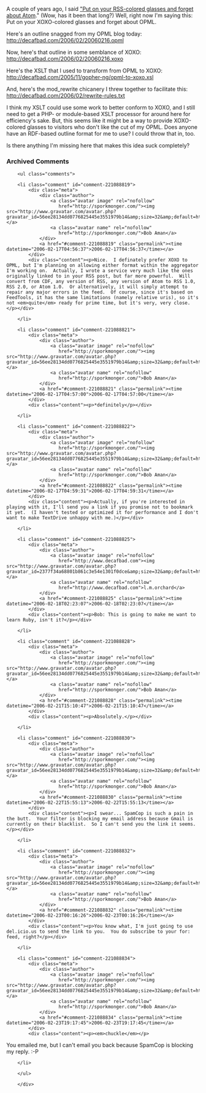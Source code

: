  <p>A couple of years ago, I said <a href="http://decafbad.com/blog/2004/05/03/put-on-your-rss-colored-glasses-and-forget-about-atom">"Put on your RSS-colored glasses and forget about Atom</a>."  (Wow, has it been that long?)  Well, right now I'm saying this:  Put on your XOXO-colored glasses and forget about OPML.</p>
 <p>Here's an outline snagged from my OPML blog today: <a href="http://decafbad.com/2006/02/20060216.opml">http://decafbad.com/2006/02/20060216.opml</a></p>
 <p>Now, here's that outline in some semblance of XOXO: <a href="http://decafbad.com/2006/02/20060216.xoxo">http://decafbad.com/2006/02/20060216.xoxo</a></p>
 <p>Here's the XSLT that I used to transform from OPML to XOXO: <a href="http://decafbad.com/2005/11/gopher-ng/opml-to-xoxo.xsl">http://decafbad.com/2005/11/gopher-ng/opml-to-xoxo.xsl</a></p>
 <p>And, here's the mod_rewrite chicanery I threw together to facilitate this: <a href="http://decafbad.com/2006/02/rewrite-rules.txt">http://decafbad.com/2006/02/rewrite-rules.txt</a></p>
 <p>I think my XSLT could use some work to better conform to XOXO, and I still need to get a PHP- or module-based XSLT processor for around here for efficiency's sake.  But, this seems like it might be a way to provide XOXO-colored glasses to visitors who don't like the cut of my OPML.  Does anyone have an RDF-based outline format for me to use?  I could throw that in, too.</p>
 <p>Is there anything I'm missing here that makes this idea suck completely?</p>

<div id="comments" class="comments archived-comments">
            <h3>Archived Comments</h3>
            
        <ul class="comments">
            
        <li class="comment" id="comment-221088819">
            <div class="meta">
                <div class="author">
                    <a class="avatar image" rel="nofollow" 
                       href="http://sporkmonger.com/"><img src="http://www.gravatar.com/avatar.php?gravatar_id=56ee28134dd0776825445e3551979b14&amp;size=32&amp;default=http://mediacdn.disqus.com/1320279820/images/noavatar32.png"/></a>
                    <a class="avatar name" rel="nofollow" 
                       href="http://sporkmonger.com/">Bob Aman</a>
                </div>
                <a href="#comment-221088819" class="permalink"><time datetime="2006-02-17T04:56:37">2006-02-17T04:56:37</time></a>
            </div>
            <div class="content"><p>Nice.  I definately prefer XOXO to OPML, but I'm planning on allowing either format within the aggregator I'm working on.  Actually, I wrote a service very much like the ones originally linked to in your RSS post, but far more powerful.  Will convert from CDF, any version of RSS, any version of Atom to RSS 1.0, RSS 2.0, or Atom 1.0.  Or alternatively, it will simply attempt to repair any major errors in the feed.  Of course, since it's based on FeedTools, it has the same limitations (namely relative uris), so it's not <em>quite</em> ready for prime time, but it's very, very close.</p></div>
            
        </li>
    
        <li class="comment" id="comment-221088821">
            <div class="meta">
                <div class="author">
                    <a class="avatar image" rel="nofollow" 
                       href="http://sporkmonger.com/"><img src="http://www.gravatar.com/avatar.php?gravatar_id=56ee28134dd0776825445e3551979b14&amp;size=32&amp;default=http://mediacdn.disqus.com/1320279820/images/noavatar32.png"/></a>
                    <a class="avatar name" rel="nofollow" 
                       href="http://sporkmonger.com/">Bob Aman</a>
                </div>
                <a href="#comment-221088821" class="permalink"><time datetime="2006-02-17T04:57:00">2006-02-17T04:57:00</time></a>
            </div>
            <div class="content"><p>*definitely</p></div>
            
        </li>
    
        <li class="comment" id="comment-221088822">
            <div class="meta">
                <div class="author">
                    <a class="avatar image" rel="nofollow" 
                       href="http://sporkmonger.com/"><img src="http://www.gravatar.com/avatar.php?gravatar_id=56ee28134dd0776825445e3551979b14&amp;size=32&amp;default=http://mediacdn.disqus.com/1320279820/images/noavatar32.png"/></a>
                    <a class="avatar name" rel="nofollow" 
                       href="http://sporkmonger.com/">Bob Aman</a>
                </div>
                <a href="#comment-221088822" class="permalink"><time datetime="2006-02-17T04:59:31">2006-02-17T04:59:31</time></a>
            </div>
            <div class="content"><p>Actually, if you're interested in playing with it, I'll send you a link if you promise not to bookmark it yet.  (I haven't tested or optimized it for performance and I don't want to make TextDrive unhappy with me.)</p></div>
            
        </li>
    
        <li class="comment" id="comment-221088825">
            <div class="meta">
                <div class="author">
                    <a class="avatar image" rel="nofollow" 
                       href="http://www.decafbad.com"><img src="http://www.gravatar.com/avatar.php?gravatar_id=2377f34a68801b861c3e54e1301f0dce&amp;size=32&amp;default=http://mediacdn.disqus.com/1320279820/images/noavatar32.png"/></a>
                    <a class="avatar name" rel="nofollow" 
                       href="http://www.decafbad.com">l.m.orchard</a>
                </div>
                <a href="#comment-221088825" class="permalink"><time datetime="2006-02-18T02:23:07">2006-02-18T02:23:07</time></a>
            </div>
            <div class="content"><p>Bob: This is going to make me want to learn Ruby, isn't it?</p></div>
            
        </li>
    
        <li class="comment" id="comment-221088828">
            <div class="meta">
                <div class="author">
                    <a class="avatar image" rel="nofollow" 
                       href="http://sporkmonger.com/"><img src="http://www.gravatar.com/avatar.php?gravatar_id=56ee28134dd0776825445e3551979b14&amp;size=32&amp;default=http://mediacdn.disqus.com/1320279820/images/noavatar32.png"/></a>
                    <a class="avatar name" rel="nofollow" 
                       href="http://sporkmonger.com/">Bob Aman</a>
                </div>
                <a href="#comment-221088828" class="permalink"><time datetime="2006-02-21T15:10:47">2006-02-21T15:10:47</time></a>
            </div>
            <div class="content"><p>Absolutely.</p></div>
            
        </li>
    
        <li class="comment" id="comment-221088830">
            <div class="meta">
                <div class="author">
                    <a class="avatar image" rel="nofollow" 
                       href="http://sporkmonger.com/"><img src="http://www.gravatar.com/avatar.php?gravatar_id=56ee28134dd0776825445e3551979b14&amp;size=32&amp;default=http://mediacdn.disqus.com/1320279820/images/noavatar32.png"/></a>
                    <a class="avatar name" rel="nofollow" 
                       href="http://sporkmonger.com/">Bob Aman</a>
                </div>
                <a href="#comment-221088830" class="permalink"><time datetime="2006-02-22T15:55:13">2006-02-22T15:55:13</time></a>
            </div>
            <div class="content"><p>I swear... SpamCop is such a pain in the butt.  Your filter is blocking my email address because Gmail is currently on their blacklist.  So I can't send you the link it seems.</p></div>
            
        </li>
    
        <li class="comment" id="comment-221088832">
            <div class="meta">
                <div class="author">
                    <a class="avatar image" rel="nofollow" 
                       href="http://sporkmonger.com/"><img src="http://www.gravatar.com/avatar.php?gravatar_id=56ee28134dd0776825445e3551979b14&amp;size=32&amp;default=http://mediacdn.disqus.com/1320279820/images/noavatar32.png"/></a>
                    <a class="avatar name" rel="nofollow" 
                       href="http://sporkmonger.com/">Bob Aman</a>
                </div>
                <a href="#comment-221088832" class="permalink"><time datetime="2006-02-23T00:16:26">2006-02-23T00:16:26</time></a>
            </div>
            <div class="content"><p>You know what, I'm just going to use del.icio.us to send the link to you.  You do subscribe to your for: feed, right?</p></div>
            
        </li>
    
        <li class="comment" id="comment-221088834">
            <div class="meta">
                <div class="author">
                    <a class="avatar image" rel="nofollow" 
                       href="http://sporkmonger.com/"><img src="http://www.gravatar.com/avatar.php?gravatar_id=56ee28134dd0776825445e3551979b14&amp;size=32&amp;default=http://mediacdn.disqus.com/1320279820/images/noavatar32.png"/></a>
                    <a class="avatar name" rel="nofollow" 
                       href="http://sporkmonger.com/">Bob Aman</a>
                </div>
                <a href="#comment-221088834" class="permalink"><time datetime="2006-02-23T19:17:45">2006-02-23T19:17:45</time></a>
            </div>
            <div class="content"><p><em>chuckle</em></p>

<p>You emailed me, but I can't email you back because SpamCop is blocking my reply.  :-P</p></div>
            
        </li>
    
        </ul>
    
        </div>
    